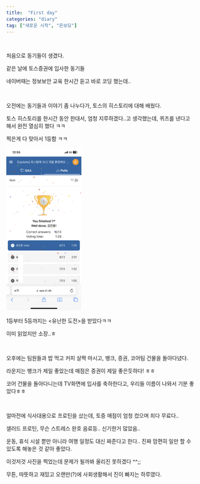 ```yaml
---
title:  "First day"
categories: "diary"
tag: ["새로운 시작", "온보딩"]
---
```



<br>

처음으로 동기들이 생겼다.

같은 날에 토스증권에 입사한 동기들

네이버때는 정보보안 교육 한시간 듣고 바로 코딩 했는데.. 


<br>

오전에는 동기들과 이야기 좀 나누다가, 토스의 히스토리에 대해 배웠다.

토스 히스토리를 한시간 동안 한대서, 엄청 지루하겠다..고 생각했는데, 퀴즈를 낸다고 해서 완전 열심히 했다 ㅋㅋ

찍은게 다 맞아서 1등함 ㅋㅋ

<img src="/images/퀴즈1등.PNG" width=200>


1등부터 5등까지는 \<유난한 도전\>을 받았다ㅋㅋ

이미 읽었지만 소장..ㅎ

<br>

오후에는 팀원들과 밥 먹고 커피 살짝 마시고, 뱅크, 증권, 코어팀 건물을 돌아다녔다.

라운지는 뱅크가 제일 좋았는데 매점은 증권이 제일 좋은듯하다! ㅎㅎ

코어 건물을 돌아다니는데 TV화면에 입사를 축하한다고, 우리들 이름이 나와서 기분 좋았다ㅎㅎ

<br>

얼마전에 식사대용으로 프로틴을 샀는데, 토증 매점이 엄청 컸으며 죄다 무료다..

샐러드 프로틴, 무슨 스트레스 완호 음료등.. 신기한거 많았음..

운동, 휴식 시설 뿐만 아니라 여행 일정도 대신 짜준다고 한다.. 진짜 맘편히 일만 할 수있도록 해놓은 것 같아 좋았다.

이것저것 사진을 찍었는데 문제가 될까봐 올리진 못하겠다 ^^;;

무튼, 따뜻하고 재밌고 오랜만(?)에 사회생활해서 진이 빠지는 하루였다.